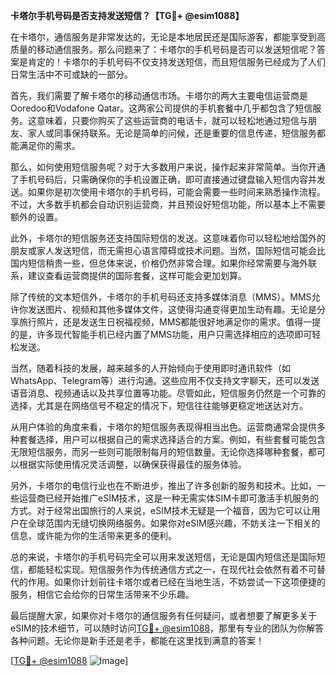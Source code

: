 **卡塔尔手机号码是否支持发送短信？【TG💪+ @esim1088】**

在卡塔尔，通信服务是非常发达的，无论是本地居民还是国际游客，都能享受到高质量的移动通信服务。那么问题来了：卡塔尔的手机号码是否可以发送短信呢？答案是肯定的！卡塔尔的手机号码不仅支持发送短信，而且短信服务已经成为了人们日常生活中不可或缺的一部分。

首先，我们需要了解卡塔尔的移动通信市场。卡塔尔的两大主要电信运营商是Ooredoo和Vodafone Qatar。这两家公司提供的手机套餐中几乎都包含了短信服务。这意味着，只要你购买了这些运营商的电话卡，就可以轻松地通过短信与朋友、家人或同事保持联系。无论是简单的问候，还是重要的信息传递，短信服务都能满足你的需求。

那么，如何使用短信服务呢？对于大多数用户来说，操作起来非常简单。当你开通了手机号码后，只需确保你的手机设置正确，即可直接通过键盘输入短信内容并发送。如果你是初次使用卡塔尔的手机号码，可能会需要一些时间来熟悉操作流程。不过，大多数手机都会自动识别运营商，并且预设好短信功能，所以基本上不需要额外的设置。

此外，卡塔尔的短信服务还支持国际短信的发送。这意味着你可以轻松地给国外的朋友或家人发送短信，而无需担心语言障碍或技术问题。当然，国际短信可能会比国内短信稍贵一些，但总体来说，价格仍然非常合理。如果你经常需要与海外联系，建议查看运营商提供的国际套餐，这样可能会更加划算。

除了传统的文本短信外，卡塔尔的手机号码还支持多媒体消息（MMS）。MMS允许你发送图片、视频和其他多媒体文件，这使得沟通变得更加生动有趣。无论是分享旅行照片，还是发送生日祝福视频，MMS都能很好地满足你的需求。值得一提的是，许多现代智能手机已经内置了MMS功能，用户只需选择相应的选项即可轻松发送。

当然，随着科技的发展，越来越多的人开始倾向于使用即时通讯软件（如WhatsApp、Telegram等）进行沟通。这些应用不仅支持文字聊天，还可以发送语音消息、视频通话以及共享位置等功能。尽管如此，短信服务仍然是一个可靠的选择，尤其是在网络信号不稳定的情况下，短信往往能够更稳定地送达对方。

从用户体验的角度来看，卡塔尔的短信服务表现得相当出色。运营商通常会提供多种套餐选择，用户可以根据自己的需求选择适合的方案。例如，有些套餐可能包含无限短信服务，而另一些则可能限制每月的短信数量。无论你选择哪种套餐，都可以根据实际使用情况灵活调整，以确保获得最佳的服务体验。

另外，卡塔尔的电信行业也在不断进步，推出了许多创新的服务和技术。比如，一些运营商已经开始推广eSIM技术，这是一种无需实体SIM卡即可激活手机服务的方式。对于经常出国旅行的人来说，eSIM技术无疑是一个福音，因为它可以让用户在全球范围内无缝切换网络服务。如果你对eSIM感兴趣，不妨关注一下相关的信息，或许能为你的生活带来更多的便利。

总的来说，卡塔尔的手机号码完全可以用来发送短信，无论是国内短信还是国际短信，都能轻松实现。短信服务作为传统通信方式之一，在现代社会依然有着不可替代的作用。如果你计划前往卡塔尔或者已经在当地生活，不妨尝试一下这项便捷的服务，相信它会给你的日常生活带来不少乐趣。

最后提醒大家，如果你对卡塔尔的通信服务有任何疑问，或者想要了解更多关于eSIM的技术细节，可以随时访问[TG💪+ @esim1088](https://t.me/s/esim1088)，那里有专业的团队为你解答各种问题。无论你是新手还是老手，都能在这里找到满意的答案！

[[TG💪+ @esim1088](https://t.me/s/esim1088) ![Image](https://i.postimg.cc/4NQfJmqS/Snipaste-2025-05-13-00-14-12.png)]